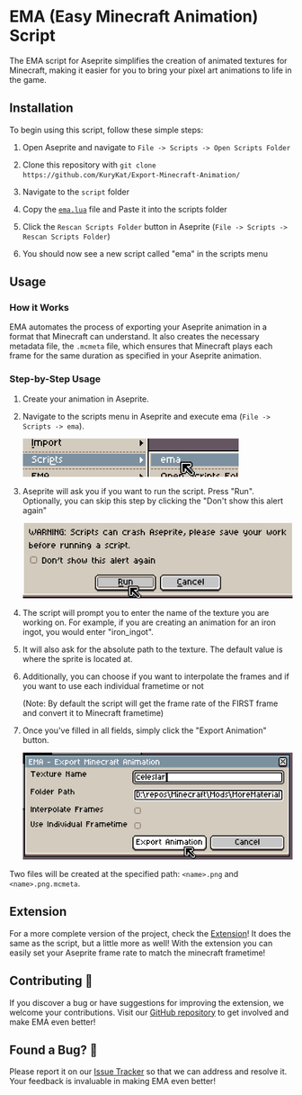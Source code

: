 # EMA (Easy Minecraft Animation) Script

The EMA script for Aseprite simplifies the creation of animated textures for Minecraft, making it easier for you to bring your pixel art animations to life in the game.

## Installation

To begin using this script, follow these simple steps:

1. Open Aseprite and navigate to `File -> Scripts -> Open Scripts Folder`

2. Clone this repository with `git clone https://github.com/KuryKat/Export-Minecraft-Animation/`

3. Navigate to the `script` folder

4. Copy the [`ema.lua`](./ema.lua) file and Paste it into the scripts folder

5. Click the `Rescan Scripts Folder` button in Aseprite (`File -> Scripts -> Rescan Scripts Folder`)

6. You should now see a new script called "ema" in the scripts menu

## Usage

### How it Works

EMA automates the process of exporting your Aseprite animation in a format that Minecraft can understand. It also creates the necessary metadata file, the `.mcmeta` file, which ensures that Minecraft plays each frame for the same duration as specified in your Aseprite animation.

### Step-by-Step Usage

1. Create your animation in Aseprite.

2. Navigate to the scripts menu in Aseprite and execute ema (`File -> Scripts -> ema`).

   ![Script Menu](./images/script_menu.png)

3. Aseprite will ask you if you want to run the script. Press "Run". Optionally, you can skip this step by clicking the "Don't show this alert again"

   ![Aseprite Prompt](./images/aseprite_prompt.png)

4. The script will prompt you to enter the name of the texture you are working on. For example, if you are creating an animation for an iron ingot, you would enter "iron_ingot".

5. It will also ask for the absolute path to the texture. The default value is where the sprite is located at.

6. Additionally, you can choose if you want to interpolate the frames and if you want to use each individual frametime or not

   (Note: By default the script will get the frame rate of the FIRST frame and convert it to Minecraft frametime)

7. Once you've filled in all fields, simply click the "Export Animation" button.

   ![Exporting Animation](./images/exporting.png)

Two files will be created at the specified path: `<name>.png` and `<name>.png.mcmeta`.

## Extension

For a more complete version of the project, check the [Extension](../extension/README.md)! It does the same as the script, but a little more as well! With the extension you can easily set your Aseprite frame rate to match the minecraft frametime!

## Contributing 💪

If you discover a bug or have suggestions for improving the extension, we welcome your contributions. Visit our [GitHub repository](https://github.com/KuryKat/Export-Minecraft-Animation/) to get involved and make EMA even better!

## Found a Bug? 🐛

Please report it on our [Issue Tracker](https://github.com/KuryKat/Export-Minecraft-Animation/issues) so that we can address and resolve it. Your feedback is invaluable in making EMA even better!
